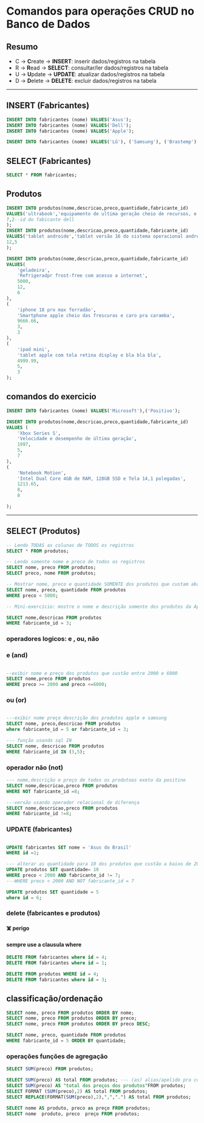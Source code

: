 # Comandos para operações CRUD no Banco de Dados

## Resumo

- C -> **C**reate   -> **INSERT**: inserir dados/registros na tabela
- R -> **R**ead     -> **SELECT**: consultar/ler dados/registros na tabela
- U -> **U**pdate   -> **UPDATE**: atualizar dados/registros na tabela
- D -> **D**elete   -> **DELETE**: excluir dados/registros na tabela

---

## INSERT (Fabricantes)

```sql
INSERT INTO fabricantes (nome) VALUES('Asus');
INSERT INTO fabricantes (nome) VALUES('Dell');
INSERT INTO fabricantes (nome) VALUES('Apple');

INSERT INTO fabricantes (nome) VALUES('LG'), ('Samsung'), ('Brastemp');
```

## SELECT (Fabricantes)

```sql
SELECT * FROM fabricantes;
```
## Produtos

```sql
INSERT INTO produtos(nome,descricao,preco,quantidade,fabricante_id)
VALUES('ultrabook','equipamento de ultima geração cheio de recursos, e etc e tal...',3999.45,
7,2--id do fabicante dell
);
INSERT INTO produtos(nome,descricao,preco,quantidade,fabricante_id)
VALUES('tablet androide','tablet versão 16 do sistema operacional androide, possui tela de 10 polegadas e armazenamento de 128 gb ',900,
12,5
);

INSERT INTO produtos(nome,descricao,preco,quantidade,fabricante_id)
VALUES(
    'geladeira',
    'Refrigeradpr frost-free com acesso a internet',
    5000,
    12,
    6
),
(
    'iphone 18 pro max ferradão',
    'Smartphone apple cheio das frescuras e caro pra caramba',
    9666.66,
    3,
    3
),
(
    'ipad mini',
    'tablet apple com tela retina display e bla bla bla',
    4999.99,
    5,
    3
);

```
## comandos do exercicio

```sql
INSERT INTO fabricantes (nome) VALUES('Microsoft'),('Positivo');

INSERT INTO produtos(nome,descricao,preco,quantidade,fabricante_id)
VALUES (
    'Xbox Series S',
    'Velocidade e desempenho de última geração',
    1997,
    5,
    7
),
(
    'Notebook Motion',
    'Intel Dual Core 4GB de RAM, 128GB SSD e Tela 14,1 polegadas',
    1213.65,
    8,
    8

);

```
---

## SELECT (Produtos)

```sql
-- Lendo TODAS as colunas de TODOS os registros
SELECT * FROM produtos;

-- Lendo somente nome e preco de todos os registros
SELECT nome, preco FROM produtos;
SELECT preco, nome FROM produtos;

-- Mostrar nome, preco e quantidade SOMENTE dos produtos que custam abaixo de 5000
SELECT nome, preco, quantidade FROM produtos
WHERE preco < 5000;

-- Mini-exercício: mostre o nome e descrição somente dos produtos da Apple

SELECT nome,descricao FROM produtos
WHERE fabricante_id = 3;

```

### operadores logicos: e , ou, não

### e (and)

```sql

--exibir nome e preço dos produtos que custão entre 2000 e 6000
SELECT nome,preco FROM produtos
WHERE preco >= 2000 and preco <=6000;

```

### ou (or)

```sql

---exibir nome preço descrição dos produtos apple e samsung
SELECT nome, preco,descricao FROM produtos
where fabricante_id = 5 or fabricante_id = 3;

--- função usando sql IN 
SELECT nome, descricao FROM produtos
WHERE fabricante_id IN (3,5);
```

### operador não (not)

```sql
--- nome,descrição e preço de todos os produtoas exeto da positino
SELECT nome,descricao,preco FROM produtos
WHERE NOT fabricante_id =8;

---versão usando operador relacional de diferença
SELECT nome,descricao,preco FROM produtos
WHERE fabricante_id !=8;
```

### UPDATE (fabricantes)

```sql

UPDATE fabricantes SET nome = 'Asus do Brasil'
WHERE id =1;

--- alterar as quantidade para 10 dos produtos que custão a baixo de 2000 exeto microssoft
UPDATE produtos SET quantidade= 10
WHERE preco < 2000 AND fabricante_id != 7;
---WHERE preco < 2000 AND NOT fabricante_id = 7

UPDATE produtos SET quantidade = 5
where id = 6;

```

### delete (fabricantes e produtos)

#### ☠️ perigo  
#### sempre use a clausula where

```sql
DELETE FROM fabricantes where id = 4;
DELETE FROM fabricantes where id = 1;

DELETE FROM produtos WHERE id = 4;
DELETE FROM fabricantes where id = 3;


```

## classificação/ordenação



```sql
SELECT nome, preco FROM produtos ORDER BY nome;
SELECT nome, preco FROM produtos ORDER BY preco;
SELECT nome, preco FROM produtos ORDER BY preco DESC;

SELECT nome, preco, quantidade FROM produtos 
WHERE fabricante_id = 5 ORDER BY quantidade;
```

### operações funções de agregação


```sql
SELECT SUM(preco) FROM produtos;

SELECT SUM(preco) AS total FROM produtos; --- (as) alias/apelido pra coluna
SELECT SUM(preco) AS "total dos preços dos produtos"FROM produtos;
SELECT FORMAT (SUM(preco),2) AS total FROM produtos;
SELECT REPLACE(FORMAT(SUM(preco),2),",",".") AS total FROM produtos;

SELECT nome AS produto, preco as preço FROM produtos;
SELECT nome  produto, preco  preço FROM produtos;
```